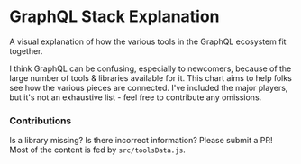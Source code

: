 # GraphQL Stack Explanation

A visual explanation of how the various tools in the GraphQL ecosystem fit together.

I think GraphQL can be confusing, especially to newcomers, because of the large number of tools & libraries available for it. This chart aims to help folks see how the various pieces are connected. I've included the major players, but it's not an exhaustive list - feel free to contribute any omissions.

### Contributions

Is a library missing? Is there incorrect information? Please submit a PR! Most of the content is fed by `src/toolsData.js`.
